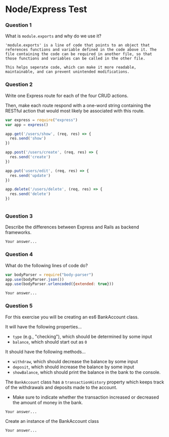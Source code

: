 # Node/Express Test

### Question 1

What is `module.exports` and why do we use it?

```text
'module.exports' is a line of code that points to an object that references functions and variable defined in the code above it. The file containing the code can be required in another file, so that those functions and variables can be called in the other file. 

This helps seperate code, which can make it more readable, maintainable, and can prevent unintended modifications.

```

### Question 2

Write one Express route for each of the four CRUD actions.

Then, make each route respond with a one-word string containing the RESTful action that would most likely be associated with this route.

```js
var express = require("express")
var app = express()

app.get('/users/show', (req, res) => {
  res.send('show')
})

app.post('/users/create', (req, res) => {
  res.send('create')
})

app.put('users/edit', (req, res) => {
  res.send('update')
})

app.delete('/users/delete', (req, res) => {
  res.send('delete')
})



```

### Question 3

Describe the differences between Express and Rails as backend frameworks.

```text
Your answer...
```

### Question 4

What do the following lines of code do?

```js
var bodyParser = require("body-parser")
app.use(bodyParser.json())
app.use(bodyParser.urlencoded({extended: true}))
```

```text
Your answer...
```

### Question 5

For this exercise you will be creating an es6 BankAccount class.

It will have the following properties...
* `type` (e.g., "checking"), which should be determined by some input
* `balance`, which should start out as `0`

It should have the following methods...
* `withdraw`, which should decrease the balance by some input
* `deposit`, which should increase the balance by some input
* `showBalance`, which should print the balance in the bank to the console.

The `BankAccount` class has a `transactionHistory` property which keeps track of the withdrawals and deposits made to the account.
* Make sure to indicate whether the transaction increased or decreased the amount of money in the bank.

```text
Your answer...
```

Create an instance of the BankAccount class

```text
Your answer...
```
